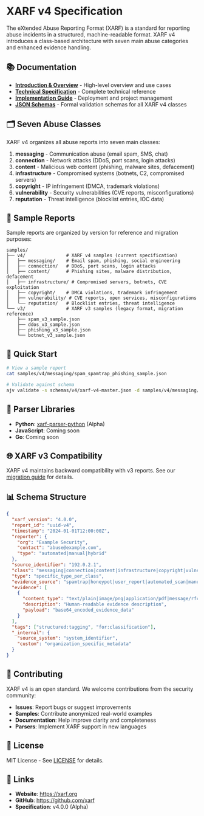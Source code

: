# XARF v4 Specification

The eXtended Abuse Reporting Format (XARF) is a standard for reporting abuse incidents in a structured, machine-readable format. XARF v4 introduces a class-based architecture with seven main abuse categories and enhanced evidence handling.

## 📚 Documentation

- **[Introduction & Overview](docs/introduction.md)** - High-level overview and use cases
- **[Technical Specification](docs/specification.md)** - Complete technical reference
- **[Implementation Guide](docs/implementation-guide.md)** - Deployment and project management
- **[JSON Schemas](schemas/)** - Formal validation schemas for all XARF v4 classes

## 🗂️ Seven Abuse Classes

XARF v4 organizes all abuse reports into seven main classes:

1. **messaging** - Communication abuse (email spam, SMS, chat)
2. **connection** - Network attacks (DDoS, port scans, login attacks)
3. **content** - Malicious web content (phishing, malware sites, defacement)
4. **infrastructure** - Compromised systems (botnets, C2, compromised servers)
5. **copyright** - IP infringement (DMCA, trademark violations)
6. **vulnerability** - Security vulnerabilities (CVE reports, misconfigurations)
7. **reputation** - Threat intelligence (blocklist entries, IOC data)

## 📄 Sample Reports

Sample reports are organized by version for reference and migration purposes:

```
samples/
├── v4/               # XARF v4 samples (current specification)
│   ├── messaging/    # Email spam, phishing, social engineering
│   ├── connection/   # DDoS, port scans, login attacks
│   ├── content/      # Phishing sites, malware distribution, defacement
│   ├── infrastructure/ # Compromised servers, botnets, CVE exploitation
│   ├── copyright/    # DMCA violations, trademark infringement
│   ├── vulnerability/ # CVE reports, open services, misconfigurations
│   └── reputation/   # Blocklist entries, threat intelligence
└── v3/               # XARF v3 samples (legacy format, migration reference)
    ├── spam_v3_sample.json
    ├── ddos_v3_sample.json
    ├── phishing_v3_sample.json
    └── botnet_v3_sample.json
```

## 🚀 Quick Start

```bash
# View a sample report
cat samples/v4/messaging/spam_spamtrap_phishing_sample.json

# Validate against schema
ajv validate -s schemas/v4/xarf-v4-master.json -d samples/v4/messaging/spam_spamtrap_phishing_sample.json
```

## 🔧 Parser Libraries

- **Python**: [xarf-parser-python](https://github.com/xarf/xarf-parser-python) (Alpha)
- **JavaScript**: Coming soon
- **Go**: Coming soon

## 🌐 XARF v3 Compatibility

XARF v4 maintains backward compatibility with v3 reports. See our [migration guide](docs/specification.md#xarf-v3-migration) for details.

## 📊 Schema Structure

```json
{
  "xarf_version": "4.0.0",
  "report_id": "uuid-v4",
  "timestamp": "2024-01-01T12:00:00Z",
  "reporter": {
    "org": "Example Security",
    "contact": "abuse@example.com",
    "type": "automated|manual|hybrid"
  },
  "source_identifier": "192.0.2.1",
  "class": "messaging|connection|content|infrastructure|copyright|vulnerability|reputation",
  "type": "specific_type_per_class",
  "evidence_source": "spamtrap|honeypot|user_report|automated_scan|manual_analysis",
  "evidence": [
    {
      "content_type": "text/plain|image/png|application/pdf|message/rfc822",
      "description": "Human-readable evidence description",
      "payload": "base64_encoded_evidence_data"
    }
  ],
  "tags": ["structured:tagging", "for:classification"],
  "_internal": {
    "source_system": "system_identifier",
    "custom": "organization_specific_metadata"
  }
}
```

## 🤝 Contributing

XARF v4 is an open standard. We welcome contributions from the security community:

- **Issues**: Report bugs or suggest improvements
- **Samples**: Contribute anonymized real-world examples
- **Documentation**: Help improve clarity and completeness
- **Parsers**: Implement XARF support in new languages

## 📄 License

MIT License - See [LICENSE](LICENSE) for details.

## 🔗 Links

- **Website**: https://xarf.org
- **GitHub**: https://github.com/xarf
- **Specification**: v4.0.0 (Alpha)